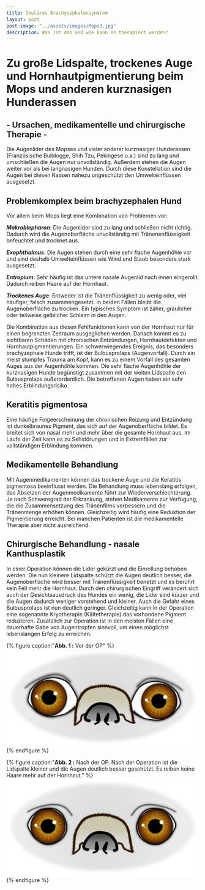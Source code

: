 ```yaml
---
title: Okuläres Brachyzephalensyndrom
layout: post
post-image: "../assets/images/Mops3.jpg"
description: Was ist das und wie kann es therapiert werden?
---
```


# Zu große Lidspalte, trockenes Auge und Hornhautpigmentierung beim Mops und anderen kurznasigen Hunderassen

## - Ursachen, medikamentelle und chirurgische Therapie -

Die Augenlider des Mopses und vieler anderer kurznasiger Hunderassen (Französische Bulldogge, Shih Tzu, Pekingese u.a.) sind zu lang und umschließen die Augen nur unvollständig. Außerdem stehen die Augen weiter vor als bei langnasigen Hunden. Durch diese Konstellation sind die Augen bei diesen Rassen nahezu ungeschützt den Umwelteinflüssen ausgesetzt. 

<!--excerpt-->

## Problemkomplex beim brachyzephalen Hund

Vor allem beim Mops liegt eine Kombination von Problemen vor:

***Makroblepharon***: 
Die Augenlider sind zu lang und schließen nicht richtig. Dadurch wird die Augenoberfläche unvollständig mit Tränenenflüssigkeit befeuchtet und trocknet aus.

***Exophthalmus***: 
Die Augen stehen durch eine sehr flache Augenhöhle vor und sind deshalb Umwelteinflüssen wie Wind und Staub besonders stark ausgesetzt.

***Entropium***: 
Sehr häufig ist das untere nasale Augenlid nach innen eingerollt. Dadurch reiben Haare auf der Hornhaut.

***Trockenes Auge***: 
Entweder ist die Tränenflüssigkeit zu wenig oder, viel häufiger, falsch zusammengesetzt. In beiden Fällen bleibt die Augenoberfläche zu trocken. Ein typisches Symptom ist zäher, gräulicher oder teilweise gelblicher Schleim in den Augen.

Die Kombination aus diesen Fehlfunktionen kann von der  Hornhaut nur für einen begrenzten Zeitraum ausgeglichen werden. Danach kommt es zu sichtbaren Schäden mit chronischen Entzündungen, Hornhautdefekten und Hornhautpigmentierungen.
Ein schwerwiegendes Ereignis, das besonders brachyzephale Hunde trifft, ist der Bulbusprolaps (Augenvorfall). Durch ein meist stumpfes Trauma am Kopf, kann es zu einem Vorfall des gesamten Auges aus der Augenhöhle kommen. Die sehr flache Augenhöhle der kurznasigen Hunde  begünstigt zusammen mit der weiten Lidspalte den Bulbusprolaps außerordentlich. Die betroffenen Augen haben ein sehr hohes Erblindungsrisiko.                                                

## Keratitis pigmentosa

Eine häufige Folgeerscheinung der chronischen Reizung und Entzündung ist dunkelbraunes Pigment, das sich auf der Augenoberfläche bildet. Es breitet sich von nasal mehr und mehr über die gesamte Hornhaut aus. Im Laufe der Zeit kann es zu Sehstörungen und in Extremfällen zur vollständigen Erblindung kommen. 

## Medikamentelle Behandlung

Mit Augenmedikamenten können das trockene Auge und die Keratitis pigmentosa beeinflusst werden. Die Behandlung muss lebenslang erfolgen, das Absetzen der Augenmedikamente führt zur Wiederverschlechterung. Je nach Schweregrad der Erkrankung, stehen Medikamente zur Verfügung, die die Zusammensetzung des Tränenfilms verbessern und die Tränenmenge erhöhen können. Gleichzeitig wird häufig eine Reduktion der Pigmentierung erreicht. Bei manchen Patienten ist die medikamentelle Therapie aber nicht ausreichend.

## Chirurgische Behandlung - nasale Kanthusplastik

In einer Operation können die Lider gekürzt und die Einrollung behoben werden. Die nun kleinere Lidspalte schützt die Augen deutlich besser, die Augenoberfläche wird besser mit Tränenflüssigkeit benetzt und es berührt kein Fell mehr die Hornhaut.  Durch den chirurgischen Eingriff verändert sich auch der Gesichtsausdruck des Hundes ein wenig, die Lider sind kürzer und die Augen dadurch weniger vorstehend und kleiner. Auch die Gefahr eines Bulbusprolaps ist nun deutlich geringer.
Gleichzeitig kann in der Operation eine sogenannte Kryotherapie (Kältetherapie) das vorhandene Pigment reduzieren. 
Zusätzlich zur Operation ist in den meisten Fällen eine dauerhafte Gabe von Augentropfen sinnvoll, um einen möglichst lebenslangen Erfolg zu erreichen.

{% figure caption:"**Abb. 1 :** Vor der OP" %}
![Lidrandtumor-OP](../assets/images/mops1.png)
{% endfigure %}

{% figure caption:"**Abb. 2 :** Nach der OP. Nach der Operation ist die Lidspalte kleiner und die Augen deutlich besser geschützt. Es reiben keine Haare mehr auf der Hornhaut." %}
![Lidrandtumor-OP](../assets/images/mops2.png)
{% endfigure %}